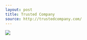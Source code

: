 ```yaml
---
layout: post
title: Trusted Company
source: http://trustedcompany.com/
---
```


<img src="{{ site.baseurl }}/img/statap_img/trustedcompany.png">
